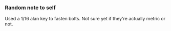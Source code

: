 ### Random note to self

Used a 1/16 alan key to fasten bolts. Not sure yet if they're actually metric or not.

